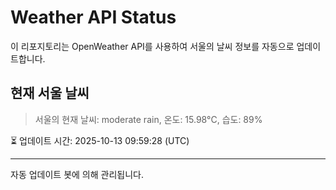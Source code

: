 
# Weather API Status

이 리포지토리는 OpenWeather API를 사용하여 서울의 날씨 정보를 자동으로 업데이트합니다.

## 현재 서울 날씨
> 서울의 현재 날씨: moderate rain, 온도: 15.98°C, 습도: 89%

⏳ 업데이트 시간: 2025-10-13 09:59:28 (UTC)

---
자동 업데이트 봇에 의해 관리됩니다.
